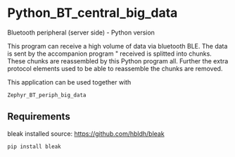 # Python_BT_central_big_data

Bluetooth peripheral (server side) - Python version

This program can receive a high volume of data via bluetooth BLE. The data is sent by the accompanion program "
received is splitted into chunks. These chunks are reassembled by this Python program all. Further the extra protocol elements used to be able to reassemble the chunks are removed. 

This application can be used together with

    Zephyr_BT_periph_big_data
    
## Requirements
bleak installed
source: https://github.com/hbldh/bleak

`pip install bleak`


